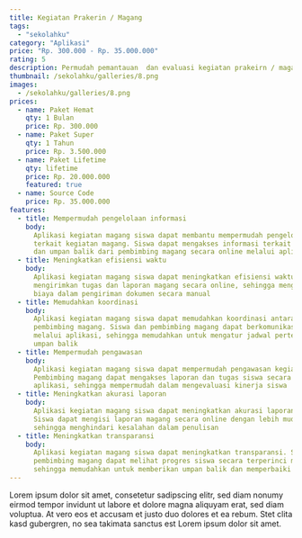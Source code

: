 ```yaml
---
title: Kegiatan Prakerin / Magang
tags:
  - "sekolahku"
category: "Aplikasi"
price: "Rp. 300.000 - Rp. 35.000.000"
rating: 5
description: Permudah pemantauan  dan evaluasi kegiatan prakeirn / magang siswa, penilaian kerja dan laporan aktivitas harian
thumbnail: /sekolahku/galleries/8.png
images:
  - /sekolahku/galleries/8.png
prices:
  - name: Paket Hemat
    qty: 1 Bulan
    price: Rp. 300.000
  - name: Paket Super
    qty: 1 Tahun
    price: Rp. 3.500.000
  - name: Paket Lifetime
    qty: lifetime
    price: Rp. 20.000.000
    featured: true
  - name: Source Code
    price: Rp. 35.000.000
features:
  - title: Mempermudah pengelolaan informasi
    body:
      Aplikasi kegiatan magang siswa dapat membantu mempermudah pengelolaan informasi
      terkait kegiatan magang. Siswa dapat mengakses informasi terkait jadwal, tugas,
      dan umpan balik dari pembimbing magang secara online melalui aplikasi.
  - title: Meningkatkan efisiensi waktu
    body:
      Aplikasi kegiatan magang siswa dapat meningkatkan efisiensi waktu. Siswa dapat
      mengirimkan tugas dan laporan magang secara online, sehingga menghemat waktu dan
      biaya dalam pengiriman dokumen secara manual
  - title: Memudahkan koordinasi
    body:
      Aplikasi kegiatan magang siswa dapat memudahkan koordinasi antara siswa dan
      pembimbing magang. Siswa dan pembimbing magang dapat berkomunikasi secara online
      melalui aplikasi, sehingga memudahkan untuk mengatur jadwal pertemuan dan memberikan
      umpan balik
  - title: Mempermudah pengawasan
    body:
      Aplikasi kegiatan magang siswa dapat mempermudah pengawasan kegiatan magang.
      Pembimbing magang dapat mengakses laporan dan tugas siswa secara online melalui
      aplikasi, sehingga mempermudah dalam mengevaluasi kinerja siswa
  - title: Meningkatkan akurasi laporan
    body:
      Aplikasi kegiatan magang siswa dapat meningkatkan akurasi laporan magang.
      Siswa dapat mengisi laporan magang secara online dengan lebih mudah dan terstruktur,
      sehingga menghindari kesalahan dalam penulisan
  - title: Meningkatkan transparansi
    body:
      Aplikasi kegiatan magang siswa dapat meningkatkan transparansi. Siswa dan
      pembimbing magang dapat melihat progres siswa secara terperinci melalui aplikasi,
      sehingga memudahkan untuk memberikan umpan balik dan memperbaiki kekurangan siswa.
---
```


Lorem ipsum dolor sit amet, consetetur sadipscing elitr, sed diam nonumy eirmod
tempor invidunt ut labore et dolore magna aliquyam erat, sed diam voluptua. At
vero eos et accusam et justo duo dolores et ea rebum. Stet clita kasd gubergren,
no sea takimata sanctus est Lorem ipsum dolor sit amet.
